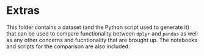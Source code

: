 # Extras

This folder contains a dataset (and the Python script used to generate it) that can be used to compare functionality between `dplyr` and `pandas` as well as any other concerns and fucntionality that are brought up. The notebooks and scripts for the comparison are also included.